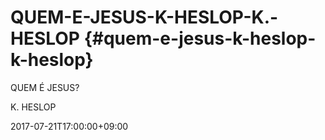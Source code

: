 # QUEM-E-JESUS-K-HESLOP-K.-HESLOP {#quem-e-jesus-k-heslop-k-heslop}

QUEM É JESUS?

K. HESLOP

2017-07-21T17:00:00+09:00